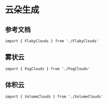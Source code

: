 # 云朵生成

## 参考文档


```ts:inject
import { FlakyClouds } from './FlakyClouds'
```

## 雾状云

```ts:inject
import { FogClouds } from './FogClouds'
```

<!-- <FogClouds /> -->

## 体积云

```ts:inject
import { VolumeClouds } from './VolumeClouds'
```

<VolumeClouds />
